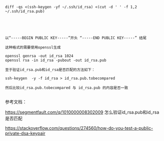 ```
diff -qs <(ssh-keygen -yf ~/.ssh/id_rsa) <(cut -d ' ' -f 1,2 ~/.ssh/id_rsa.pub)





以“-----BEGIN PUBLIC KEY-----”开头 “-----END PUBLIC KEY-----” 结尾

这种格式的需要使用openssl生成

openssl genrsa -out id_rsa 1024
openssl rsa -in id_rsa -pubout -out id_rsa.pub

至于验证id_rsa.pub和id_rsa是否匹配的方法如下：

ssh-keygen  -y -f id_rsa > id_rsa.pub.tobecompared

然后比较id_rsa.pub.tobecompared 与 id_rsa.pub 的内容是否一致


```

参考文档：

https://segmentfault.com/q/1010000008302009  怎么验证id_rsa.pub和id_rsa是否匹配


https://stackoverflow.com/questions/274560/how-do-you-test-a-public-private-dsa-keypair
